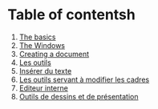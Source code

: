 # Table of contentsh

1. [The basics](basics-en.md)
2. [The Windows](windows-en.md)
3. [Creating a document](creating-documents-en.md)
4. [Les outils](tools-en.md)
5. [Insérer du texte](insert-text-en.md)
6. [Les outils servant à modifier les cadres]()
7. [Editeur interne]()
8. [Outils de dessins et de présentation]()
